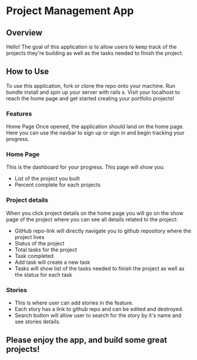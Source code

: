 # Project Management App
## Overview
Hello! The goal of this application is to allow users to keep track of the projects they're building as well as the tasks needed to finish the project.

## How to Use
To use this application, fork or clone the repo onto your machine. Run bundle install and spin up your server with rails s. Visit your localhost to reach the home page and get started creating your portfolio projects!

### Features
Home Page
Once opened, the application should land on the home page. Here you can use the navbar to sign up or sign in and begin tracking your progress.

### Home Page
This is the dashboard for your progress. This page will show you:

* List of the project you built
* Percent complete for each projects

### Project details
When you click project details on the home page you will go on the show page of the project where you can see all details related to the project:
* GitHub repo-link will directly navigate you to github repository where the project lives
* Status of the project
* Total tasks for the project
* Task completed
* Add task will create a new task
* Tasks will show list of the tasks needed to finish the project as well as the status for each task


### Stories
* This is where user can add stories in the feature.
* Each story has a link to github repo and can be edited and destroyed. 
* Search button will allow user to search for the story by it's name and see stories details.


## Please enjoy the app, and build some great projects!